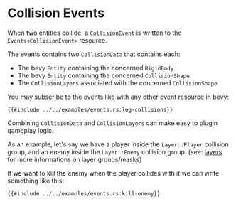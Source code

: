 # Collision Events

When two entities collide, a `CollisionEvent` is written to the `Events<CollisionEvent>` resource.

The events contains two `CollisionData` that contains each:

* The bevy `Entity` containing the concerned `RigidBody`
* The bevy `Entity` containing the concerned `CollisionShape`
* The `CollisionLayers` associated with the concerned `CollisionShape`

You may subscribe to the events like with any other event resource in bevy:

```rust,no_run,noplayground
{{#include ../../examples/events.rs:log-collisions}}
```

Combining `CollisionData` and `CollisionLayers` can make easy to plugin gameplay logic.

As an example, let's say we have a player inside the `Layer::Player` collision group, and an enemy inside the `Layer::Enemy` collision group. (see: [layers](layers.md) for more informations on layer groups/masks)

If we want to kill the enemy when the player collides with it we can write something like this:

```rust,no_run,noplayground
{{#include ../../examples/events.rs:kill-enemy}}
```
